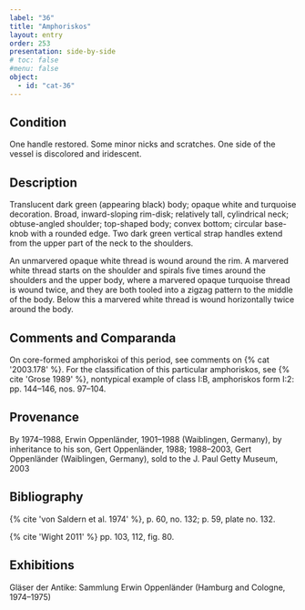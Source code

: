 ```yaml
---
label: "36"
title: "Amphoriskos"
layout: entry
order: 253
presentation: side-by-side
# toc: false
#menu: false 
object:
  - id: "cat-36"
---
```


## Condition

One handle restored. Some minor nicks and scratches. One side of the vessel is discolored and iridescent.

## Description

Translucent dark green (appearing black) body; opaque white and turquoise decoration. Broad, inward-sloping rim-disk; relatively tall, cylindrical neck; obtuse-angled shoulder; top-shaped body; convex bottom; circular base-knob with a rounded edge. Two dark green vertical strap handles extend from the upper part of the neck to the shoulders.

An unmarvered opaque white thread is wound around the rim. A marvered white thread starts on the shoulder and spirals five times around the shoulders and the upper body, where a marvered opaque turquoise thread is wound twice, and they are both tooled into a zigzag pattern to the middle of the body. Below this a marvered white thread is wound horizontally twice around the body.

## Comments and Comparanda

On core-formed amphoriskoi of this period, see comments on {% cat '2003.178' %}. For the classification of this particular amphoriskos, see {% cite 'Grose 1989' %}, nontypical example of class I:B, amphoriskos form I:2: pp. 144–146, nos. 97–104.

## Provenance

By 1974–1988, Erwin Oppenländer, 1901–1988 (Waiblingen, Germany), by inheritance to his son, Gert Oppenländer, 1988; 1988–2003, Gert Oppenländer (Waiblingen, Germany), sold to the J. Paul Getty Museum, 2003

## Bibliography

{% cite 'von Saldern et al. 1974' %}, p. 60, no. 132; p. 59, plate no. 132.

{% cite 'Wight 2011' %} pp. 103, 112, fig. 80.

## Exhibitions

Gläser der Antike: Sammlung Erwin Oppenländer (Hamburg and Cologne, 1974–1975)